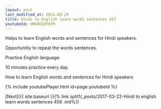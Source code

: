 ```yaml
---
layout: post
last_modified_at: 2021-03-29
title: Hindi to English learn words sentences 427 
youtubeId: HMUREXQY8TM
---
```

 
 
Helps to learn English words and sentences for Hindi speakers.

Opportunitiy to repeat the words sentences. 

Practice English language. 
 
10 minutes practice every day. 
 
How to learn English words and sentences for Hindi speakers 
 
{% include youtubePlayer.html id=page.youtubeId %}
 
 
[Next]({{ site.baseurl }}{% link  split1/_posts/2017-03-22-Hindi to english learn words sentences 456 .md%})
 
